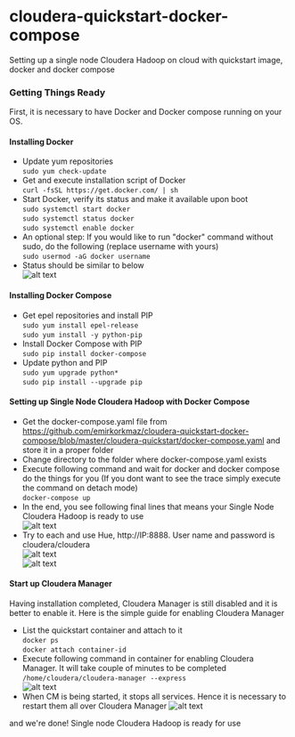 # cloudera-quickstart-docker-compose
Setting up a single node Cloudera Hadoop on cloud with quickstart image, docker and docker compose


### Getting Things Ready
First, it is necessary to have Docker and Docker compose running on your OS.

#### Installing Docker
* Update yum repositories  
``` sudo yum check-update ```
* Get and execute installation script of Docker  
``` curl -fsSL https://get.docker.com/ | sh ``` 
* Start Docker, verify its status and make it available upon boot  
``` sudo systemctl start docker ```  
``` sudo systemctl status docker ```  
``` sudo systemctl enable docker ```  
* An optional step: If you would like to run "docker" command without sudo, do the following (replace username with yours)  
``` sudo usermod -aG docker username ``` 
* Status should be similar to below  
![alt text](https://github.com/emirkorkmaz/cloudera-quickstart-docker-compose/blob/master/misc/images/docker_status.png "Docker Status")  

#### Installing Docker Compose
* Get epel repositories and install PIP  
``` sudo yum install epel-release ```  
``` sudo yum install -y python-pip ```  
* Install Docker Compose with PIP  
``` sudo pip install docker-compose ```  
* Update python and PIP  
``` sudo yum upgrade python* ```  
``` sudo pip install --upgrade pip ```  

#### Setting up Single Node Cloudera Hadoop with Docker Compose  
* Get the docker-compose.yaml file from https://github.com/emirkorkmaz/cloudera-quickstart-docker-compose/blob/master/cloudera-quickstart/docker-compose.yaml and store it in a proper folder  
* Change directory to the folder where docker-compose.yaml exists  
* Execute following command and wait for docker and docker compose do the things for you (If you dont want to see the trace simply execute the command on detach mode)  
``` docker-compose up ``` 
* In the end, you see following final lines that means your Single Node Cloudera Hadoop is ready to use  
![alt text](https://github.com/emirkorkmaz/cloudera-quickstart-docker-compose/blob/master/misc/images/installation_done.png "Installation Done!")  
* Try to each and use Hue, http://IP:8888. User name and password is cloudera/cloudera  
![alt text](https://github.com/emirkorkmaz/cloudera-quickstart-docker-compose/blob/master/misc/images/hue_login.png "Hue Login")  
![alt text](https://github.com/emirkorkmaz/cloudera-quickstart-docker-compose/blob/master/misc/images/hue_my_documents.png "Hue My Documents")  

#### Start up Cloudera Manager
Having installation completed, Cloudera Manager is still disabled and it is better to enable it. Here is the simple guide for enabling Cloudera Manager  

* List the quickstart container and attach to it  
``` docker ps ```   
``` docker attach container-id ```  
* Execute following command in container for enabling Cloudera Manager. It will take couple of minutes to be completed  
``` /home/cloudera/cloudera-manager --express ```  
![alt text](https://github.com/emirkorkmaz/cloudera-quickstart-docker-compose/blob/master/misc/images/cm_installed.png "CM Installed")  
* When CM is being started, it stops all services. Hence it is necessary to restart them all over Cloudera Manager
![alt text](https://github.com/emirkorkmaz/cloudera-quickstart-docker-compose/blob/master/misc/images/cm_start.png "CM Installed")  

and we're done! Single node Cloudera Hadoop is ready for use
